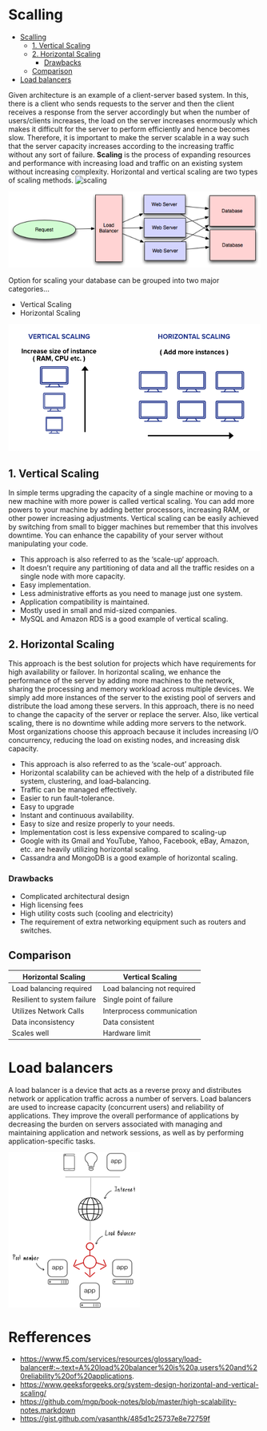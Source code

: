 # Scalling

- [Scalling](#scalling)
  - [1. Vertical Scaling](#1-vertical-scaling)
  - [2. Horizontal Scaling](#2-horizontal-scaling)
    - [Drawbacks](#drawbacks)
  - [Comparison](#comparison)
- [Load balancers](#load-balancers)

Given architecture is an example of a client-server based system. In this, there is a client who sends requests to the server and then the client receives a response from the server accordingly but when the number of users/clients increases, the load on the server increases enormously which makes it difficult for the server to perform efficiently and hence becomes slow. Therefore, it is important to make the server scalable in a way such that the server capacity increases according to the increasing traffic without any sort of failure.
**Scaling** is the process of expanding resources and performance with increasing load and traffic on an existing system without increasing complexity. Horizontal and vertical scaling are two types of scaling methods.
![scaling](52.jpg)

![Scaling](saclling.png)

Option for scaling your database can be grouped into two major categories… 
* Vertical Scaling
* Horizontal Scaling
  
![sacling concepts](Scaling-Concept.png)

## 1. Vertical Scaling
In simple terms upgrading the capacity of a single machine or moving to a new machine with more power is called vertical scaling. You can add more powers to your machine by adding better processors, increasing RAM, or other power increasing adjustments. Vertical scaling can be easily achieved by switching from small to bigger machines but remember that this involves downtime. You can enhance the capability of your server without manipulating your code. 

* This approach is also referred to as the ‘scale-up‘ approach.
* It doesn’t require any partitioning of data and all the traffic resides on a single node with more capacity.
* Easy implementation.
* Less administrative efforts as you need to manage just one system.
* Application compatibility is maintained.
* Mostly used in small and mid-sized companies.
* MySQL and Amazon RDS is a good example of vertical scaling.
  
## 2. Horizontal Scaling
This approach is the best solution for projects which have requirements for high availability or failover. In horizontal scaling, we enhance the performance of the server by adding more machines to the network, sharing the processing and memory workload across multiple devices. We simply add more instances of the server to the existing pool of servers and distribute the load among these servers. In this approach, there is no need to change the capacity of the server or replace the server. Also, like vertical scaling, there is no downtime while adding more servers to the network. Most organizations choose this approach because it includes increasing I/O concurrency, reducing the load on existing nodes, and increasing disk capacity. 

* This approach is also referred to as the ‘scale-out’ approach.
* Horizontal scalability can be achieved with the help of a distributed file system, clustering, and load–balancing.
* Traffic can be managed effectively.
* Easier to run fault-tolerance.
* Easy to upgrade
* Instant and continuous availability.
* Easy to size and resize properly to your needs.
* Implementation cost is less expensive compared to scaling-up
* Google with its Gmail and YouTube, Yahoo, Facebook, eBay, Amazon, etc. are heavily utilizing horizontal scaling.
* Cassandra and MongoDB is a good example of horizontal scaling.
### Drawbacks
* Complicated architectural design
* High licensing fees
* High utility costs such (cooling and electricity)
* The requirement of extra networking equipment such as routers and switches.

## Comparison
	
| Horizontal Scaling      | Vertical Scaling  |
| ----------- | ----------- |
| Load balancing required      | Load balancing not required       |
| Resilient to system failure  | Single point of failure        |
|Utilizes Network Calls|Interprocess communication|
|Data inconsistency|Data consistent|
|Scales well|Hardware limit|

# Load balancers
A load balancer is a device that acts as a reverse proxy and distributes network or application traffic across a number of servers. Load balancers are used to increase capacity (concurrent users) and reliability of applications. They improve the overall performance of applications by decreasing the burden on servers associated with managing and maintaining application and network sessions, as well as by performing application-specific tasks.

![laod balancer](what%20is%20load%20balancing.png)



# Refferences
* https://www.f5.com/services/resources/glossary/load-balancer#:~:text=A%20load%20balancer%20is%20a,users%20and%20reliability%20of%20applications.
*  https://www.geeksforgeeks.org/system-design-horizontal-and-vertical-scaling/
*  https://github.com/mgp/book-notes/blob/master/high-scalability-notes.markdown
*  https://gist.github.com/vasanthk/485d1c25737e8e72759f
